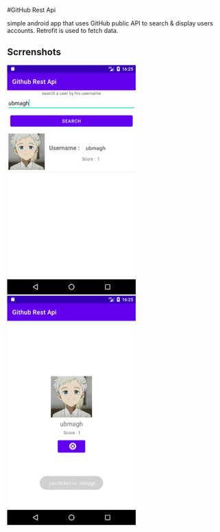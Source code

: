 #GitHub Rest Api

simple android app that uses GitHub public API to search & display users accounts.
Retrofit is used to fetch data.

## Scrrenshots 

<img src="./assets/Screenshot1.png" style="width: 300px; margin: 0 auto;" />

<img src="./assets/Screenshot2.png" style="width: 300px; margin: 0 auto;" />